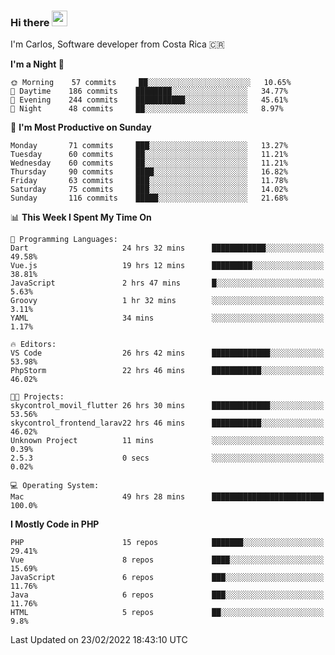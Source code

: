 ### Hi there <img src="https://media.giphy.com/media/hvRJCLFzcasrR4ia7z/giphy.gif" width="25px">

I'm Carlos, Software developer from Costa Rica 🇨🇷

<!--START_SECTION:waka-->
**I'm a Night 🦉** 

```text
🌞 Morning    57 commits     ██░░░░░░░░░░░░░░░░░░░░░░░   10.65% 
🌆 Daytime    186 commits    ████████░░░░░░░░░░░░░░░░░   34.77% 
🌃 Evening    244 commits    ███████████░░░░░░░░░░░░░░   45.61% 
🌙 Night      48 commits     ██░░░░░░░░░░░░░░░░░░░░░░░   8.97%

```
📅 **I'm Most Productive on Sunday** 

```text
Monday       71 commits     ███░░░░░░░░░░░░░░░░░░░░░░   13.27% 
Tuesday      60 commits     ██░░░░░░░░░░░░░░░░░░░░░░░   11.21% 
Wednesday    60 commits     ██░░░░░░░░░░░░░░░░░░░░░░░   11.21% 
Thursday     90 commits     ████░░░░░░░░░░░░░░░░░░░░░   16.82% 
Friday       63 commits     ███░░░░░░░░░░░░░░░░░░░░░░   11.78% 
Saturday     75 commits     ███░░░░░░░░░░░░░░░░░░░░░░   14.02% 
Sunday       116 commits    █████░░░░░░░░░░░░░░░░░░░░   21.68%

```


📊 **This Week I Spent My Time On** 

```text
💬 Programming Languages: 
Dart                     24 hrs 32 mins      ████████████░░░░░░░░░░░░░   49.58% 
Vue.js                   19 hrs 12 mins      █████████░░░░░░░░░░░░░░░░   38.81% 
JavaScript               2 hrs 47 mins       █░░░░░░░░░░░░░░░░░░░░░░░░   5.63% 
Groovy                   1 hr 32 mins        ░░░░░░░░░░░░░░░░░░░░░░░░░   3.11% 
YAML                     34 mins             ░░░░░░░░░░░░░░░░░░░░░░░░░   1.17%

🔥 Editors: 
VS Code                  26 hrs 42 mins      █████████████░░░░░░░░░░░░   53.98% 
PhpStorm                 22 hrs 46 mins      ███████████░░░░░░░░░░░░░░   46.02%

🐱‍💻 Projects: 
skycontrol_movil_flutter 26 hrs 30 mins      █████████████░░░░░░░░░░░░   53.56% 
skycontrol_frontend_larav22 hrs 46 mins      ███████████░░░░░░░░░░░░░░   46.02% 
Unknown Project          11 mins             ░░░░░░░░░░░░░░░░░░░░░░░░░   0.39% 
2.5.3                    0 secs              ░░░░░░░░░░░░░░░░░░░░░░░░░   0.02%

💻 Operating System: 
Mac                      49 hrs 28 mins      █████████████████████████   100.0%

```

**I Mostly Code in PHP** 

```text
PHP                      15 repos            ███████░░░░░░░░░░░░░░░░░░   29.41% 
Vue                      8 repos             ████░░░░░░░░░░░░░░░░░░░░░   15.69% 
JavaScript               6 repos             ███░░░░░░░░░░░░░░░░░░░░░░   11.76% 
Java                     6 repos             ███░░░░░░░░░░░░░░░░░░░░░░   11.76% 
HTML                     5 repos             ██░░░░░░░░░░░░░░░░░░░░░░░   9.8%

```



 Last Updated on 23/02/2022 18:43:10 UTC
<!--END_SECTION:waka-->

